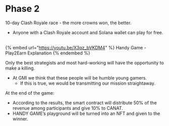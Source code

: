 # Phase 2

10-day Clash Royale race - the more crowns won, the better.​

* Anyone with a Clash Royale account and Solana wallet can play for free. ​

{% embed url="https://youtu.be/X3qz_bVKDM4" %}
Handy Game - Play2Earn Explanation
{% endembed %}

Only the best strategists and most hard-working will have the opportunity to make a killing.​

* At GMI we think that these people will be humble young gamers.​
  * If this is true, we would be transmitting our mission straightaway.​

At the end of the game:​

* According to the results, the smart contract will distribute 50% of the revenue among participants and give 10% to CANAT. ​
* HANDY GAME’s playground will be turned into an NFT and given to the winner.
